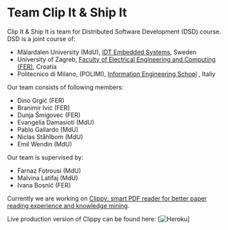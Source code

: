 # Team Clip It & Ship It

Clip It & Ship It is team for Distributed Software Development (DSD) course. DSD is a joint course of:

- Mälardalen University (MdU), [IDT Embedded Systems](http://www.es.mdh.se), Sweden
- University of Zagreb, [Faculty of Electrical Engineering and Computing (FER)](https://www.fer.unizg.hr/?), Croatia
- Politecnico di Milano, (POLIMI), [Information Engineering School](http://deepse.dei.polimi.it) , Italiy

Our team consists of following members:
- Dino Grgić (FER)
- Branimir Ivić (FER)
- Dunja Šmigovec (FER)
- Evangelia Damasioti (MdU)
- Pablo Gallardo (MdU)
- Niclas Ståhlbom (MdU)
- Emil Wendin (MdU)

Our team is supervised by:
- Farnaz Fotrousi (MdU)
- Malvina Latifaj (MdU)
- Ivana Bosnić (FER)

Currently we are working on [Clippy: smart PDF reader for better paper reading experience and knowledge mining](https://conf.researchr.org/track/icse-2023/icse-2023-score-2023#clippy:-smart-pdf-reader-for-better-paper-reading-experience-and-knowledge-mining).

Live production version of Clippy can be found here: [![Heroku](https://clippypdf.herokuapp.com/index.html/?app=heroku-badge)]
